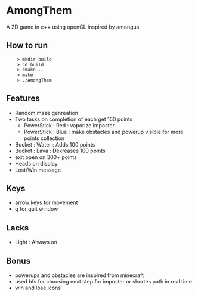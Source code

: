 # AmongThem 
A 2D game in c++ using openGL inspired by amongus

## How to run
```
    > mkdir build 
    > cd build
    > cmake ..
    > make
    > ./AmongThem
```
## Features
+ Random maze genreation
+ Two tasks on completion of each get 150 points
    + PowerStick : Red : vaporize imposter
    + PowerStick : Blue : make obstacles and powerup visible for more points collection
+ Bucket : Water : Adds 100 points
+ Bucket : Lava : Dexreases 100 points
+ exit open on 300+ points
+ Heads on display
+ Lost/Win message

## Keys
+ arrow keys for movement
+ q for quit window

## Lacks
+ Light : Always on

## Bonus
+ powerups and obstacles are inspired from minecraft
+ used bfs for choosing next step for imposter or shortes path in real time
+ win and lose icons 
